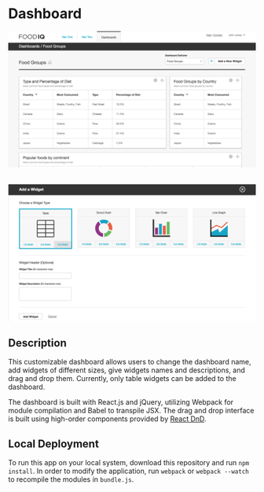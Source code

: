 # Dashboard

![Dashboard](images/dashboard_screenshot.png)
<br />
<br />  

![Panel](images/panel_screenshot.png)

## Description

This customizable dashboard allows users to change the dashboard name, add
widgets of different sizes, give widgets names and descriptions, and drag and
drop them. Currently, only table widgets can be added to the dashboard.

The dashboard is built with React.js and jQuery, utilizing Webpack for module
compilation and Babel to transpile JSX. The drag and drop interface is built
using high-order components provided by [React DnD].

[React DnD]: <https://github.com/gaearon/react-dnd/>

## Local Deployment

To run this app on your local system, download this repository and run
```npm install```. In order to modify the application, run ```webpack```
or ```webpack --watch``` to recompile the modules in ```bundle.js```.
